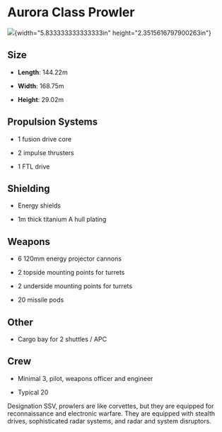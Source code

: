 Aurora Class Prowler
====================

![](media/image1.jpg){width="5.833333333333333in"
height="2.3515616797900263in"}

Size
----

-   **Length**: 144.22m

-   **Width**: 168.75m

-   **Height**: 29.02m

Propulsion Systems
------------------

-   1 fusion drive core

-   2 impulse thrusters

-   1 FTL drive

Shielding
---------

-   Energy shields

-   1m thick titanium A hull plating

Weapons
-------

-   6 120mm energy projector cannons

-   2 topside mounting points for turrets

-   2 underside mounting points for turrets

-   20 missile pods

Other
-----

-   Cargo bay for 2 shuttles / APC

Crew
----

-   Minimal 3, pilot, weapons officer and engineer

-   Typical 20

Designation SSV, prowlers are like corvettes, but they are equipped for
reconnaissance and electronic warfare. They are equipped with stealth
drives, sophisticated radar systems, and radar and system disruptors.
